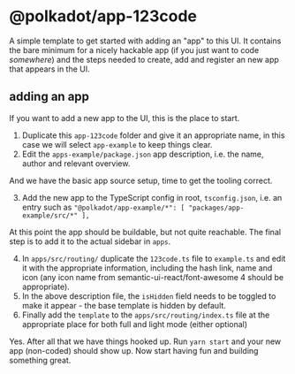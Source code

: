 # @polkadot/app-123code

A simple template to get started with adding an "app" to this UI. It contains the bare minimum for a nicely hackable app (if you just want to code _somewhere_) and the steps needed to create, add and register an new app that appears in the UI.

## adding an app

If you want to add a new app to the UI, this is the place to start.

1. Duplicate this `app-123code` folder and give it an appropriate name, in this case we will select `app-example` to keep things clear.
2. Edit the `apps-example/package.json` app description, i.e. the name, author and relevant overview.

And we have the basic app source setup, time to get the tooling correct.

3. Add the new app to the TypeScript config in root, `tsconfig.json`, i.e. an entry such as `"@polkadot/app-example/*": [ "packages/app-example/src/*" ],`

At this point the app should be buildable, but not quite reachable. The final step is to add it to the actual sidebar in `apps`.

4. In `apps/src/routing/` duplicate the `123code.ts` file to `example.ts` and edit it with the appropriate information, including the hash link, name and icon (any icon name from semantic-ui-react/font-awesome 4 should be appropriate).
5. In the above description file, the `isHidden` field needs to be toggled to make it appear - the base template is hidden by default.
6. Finally add the `template` to the `apps/src/routing/index.ts` file at the appropriate place for both full and light mode (either optional)

Yes. After all that we have things hooked up. Run `yarn start` and your new app (non-coded) should show up. Now start having fun and building something great.
